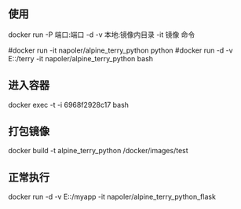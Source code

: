 ## 使用

docker run -P 端口:端口 -d -v 本地:镜像内目录  -it 镜像 命令 

#docker run -it napoler/alpine_terry_python python
#docker run -d -v E:\:/terry  -it napoler/alpine_terry_python bash


## 进入容器
docker exec -t -i 6968f2928c17  bash


## 打包镜像

docker build -t alpine_terry_python /docker/images/test



## 正常执行
docker run -d -v E:\:/myapp -it napoler/alpine_terry_python_flask